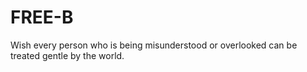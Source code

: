 # FREE-B
Wish every person who is being misunderstood or overlooked can be treated gentle by the world.
